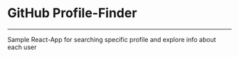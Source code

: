# GitHub Profile-Finder
<hr />
Sample React-App for searching specific profile and explore info about each user
